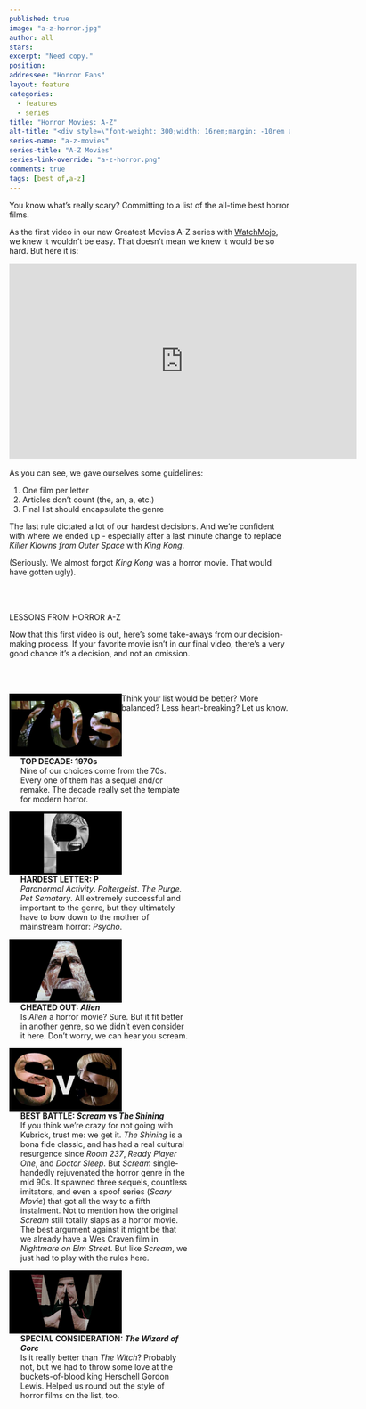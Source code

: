 ```yaml
---
published: true
image: "a-z-horror.jpg"
author: all
stars: 
excerpt: "Need copy."
position: 
addressee: "Horror Fans"
layout: feature
categories: 
  - features
  - series
title: "Horror Movies: A-Z"
alt-title: "<div style=\"font-weight: 300;width: 16rem;margin: -10rem auto 0 auto;font-family: Helvetica Neue;color: #fff;font-size: 1.5rem;padding-left: 2rem;text-align: center;\">The greatest movies of all time</div>"
series-name: "a-z-movies"
series-title: "A-Z Movies"
series-link-override: "a-z-horror.png"
comments: true
tags: [best of,a-z]
---
```

You know what’s really scary? Committing to a list of the all-time best horror films. 

As the first video in our new Greatest Movies A-Z series with [WatchMojo](https://www.youtube.com/channel/UCaWd5_7JhbQBe4dknZhsHJg), we knew it wouldn’t be easy. That doesn’t mean we knew it would be so hard. But here it is:

<iframe width="624" height="351" src="https://www.youtube.com/embed/1iDnJOq_5yo?ecver=1" frameborder="0" allowfullscreen></iframe>

As you can see, we gave ourselves some guidelines:

1. One film per letter
2. Articles don’t count (the, an, a, etc.)
3. Final list should encapsulate the genre

The last rule dictated a lot of our hardest decisions. And we’re confident with where we ended up - especially after a last minute change to replace <em>Killer Klowns from Outer Space</em> with <em>King Kong</em>. 

(Seriously. We almost forgot <em>King Kong</em> was a horror movie. That would have gotten ugly).

<p class="intro" style="margin-top:4rem">LESSONS FROM HORROR A-Z</p>

Now that this first video is out, here’s some take-aways from our decision-making process. If your favorite movie isn’t in our final video, there’s a very good chance it’s a decision, and not an omission. 

<div class="clearfix" style="margin-top:4rem;width:100%;">
	<div style="height:100%;float:left;width:40%;">
		<img style="vertical-align: top;display: inline-block;" src="/assets/img/features/inline/a-z-horror/top-decade.jpg"> 
	</div>
	<p style="margin-top:0;float:left;width:60%;padding-left: 20px;">
		<strong>TOP DECADE: 1970s</strong><br />
		Nine of our choices come from the 70s. Every one of them has a sequel and/or remake. The decade really set the template for modern horror. 
	</p>
</div>

<div class="clearfix"  style="margin-top:4rem;width:100%;">
	<div style="height:100%;float:left;width:40%;">
		<img style="vertical-align: top;display: inline-block;" src="/assets/img/features/inline/a-z-horror/hardest-letter.jpg"> 
	</div>
	<p style="margin-top:0;float:left;width:60%;padding-left: 20px;">
		<strong>HARDEST LETTER: P</strong><br />
		<em>Paranormal Activity</em>. <em>Poltergeist</em>. <em>The Purge<em>. </em>Pet Sematary</em>.  All extremely successful and important to the genre, but they ultimately have to bow down to the mother of mainstream horror: <em>Psycho</em>.
	</p>
</div>

<div class="clearfix"  style="margin-top:4rem;width:100%;">
	<div style="height:100%;float:left;width:40%;">
		<img style="vertical-align: top;display: inline-block;" src="/assets/img/features/inline/a-z-horror/cheated-out.jpg"> 
	</div>
	<p style="margin-top:0;float:left;width:60%;padding-left: 20px;">
		<strong>CHEATED OUT: <em>Alien</em></strong><br />
		Is <em>Alien</em> a horror movie? Sure. But it fit better in another genre, so we didn’t even consider it here. Don’t worry, we can hear you scream. 
	</p>
</div>

<div class="clearfix" style="margin-top:4rem;width:100%;">
	<div style="height:100%;float:left;width:40%;">
		<img style="vertical-align: top;display: inline-block;" src="/assets/img/features/inline/a-z-horror/best-battle.jpg"> 
	</div>
	<p style="margin-top:0;float:left;width:60%;padding-left: 20px;">
		<strong>BEST BATTLE: <em>Scream</em> vs <em>The Shining</em></strong><br />
		If you think we’re crazy for not going with Kubrick, trust me: we get it. <em>The Shining</em> is a bona fide classic, and has had a real cultural resurgence since <em>Room 237</em>, <em>Ready Player One</em>, and <em>Doctor Sleep</em>. But <em>Scream</em> single-handedly rejuvenated the horror genre in the mid 90s. It spawned three sequels, countless imitators, and even a spoof series (<em>Scary Movie</em>) that got all the way to a fifth instalment. Not to mention how the original <em>Scream</em> still totally slaps as a horror movie. The best argument against it might be that we already have a Wes Craven film in <em>Nightmare on Elm Street</em>. But like <em>Scream</em>, we just had to play with the rules here.
	</p>
</div>

<div class="clearfix"  style="margin:4rem 0;width:100%;">
	<div style="height:100%;float:left;width:40%;">
		<img style="vertical-align: top;display: inline-block;" src="/assets/img/features/inline/a-z-horror/special-consideration.jpg"> 
	</div>
	<p style="margin-top:0;float:left;width:60%;padding-left: 20px;">
		<strong>SPECIAL CONSIDERATION: <em>The Wizard of Gore</em></strong><br />
		Is it really better than <em>The Witch</em>? Probably not, but we had to throw some love at the buckets-of-blood king Herschell Gordon Lewis. Helped us round out the style of horror films on the list, too. 
	</p>
</div>

Think your list would be better? More balanced? Less heart-breaking? Let us know.